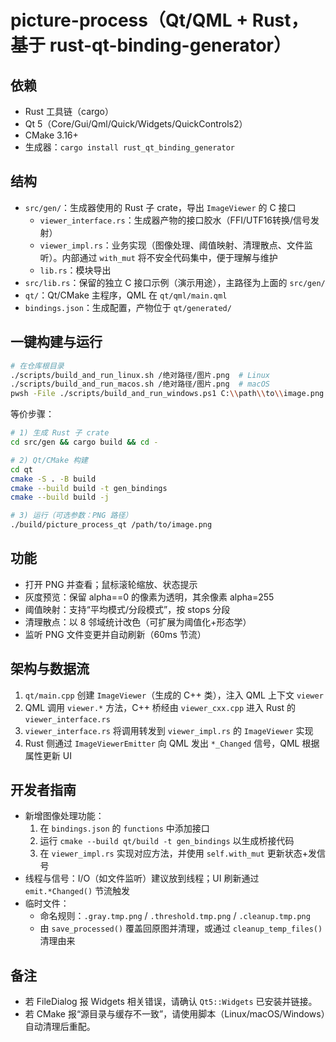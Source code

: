 # picture-process（Qt/QML + Rust，基于 rust-qt-binding-generator）

## 依赖
- Rust 工具链（cargo）
- Qt 5（Core/Gui/Qml/Quick/Widgets/QuickControls2）
- CMake 3.16+
- 生成器：`cargo install rust_qt_binding_generator`

## 结构
- `src/gen/`：生成器使用的 Rust 子 crate，导出 `ImageViewer` 的 C 接口
  - `viewer_interface.rs`：生成器产物的接口胶水（FFI/UTF16转换/信号发射）
  - `viewer_impl.rs`：业务实现（图像处理、阈值映射、清理散点、文件监听）。内部通过 `with_mut` 将不安全代码集中，便于理解与维护
  - `lib.rs`：模块导出
- `src/lib.rs`：保留的独立 C 接口示例（演示用途），主路径为上面的 `src/gen/`
- `qt/`：Qt/CMake 主程序，QML 在 `qt/qml/main.qml`
- `bindings.json`：生成配置，产物位于 `qt/generated/`

## 一键构建与运行
```bash
# 在仓库根目录
./scripts/build_and_run_linux.sh /绝对路径/图片.png  # Linux
./scripts/build_and_run_macos.sh /绝对路径/图片.png  # macOS
pwsh -File ./scripts/build_and_run_windows.ps1 C:\\path\\to\\image.png  # Windows
```

等价步骤：
```bash
# 1) 生成 Rust 子 crate
cd src/gen && cargo build && cd -

# 2) Qt/CMake 构建
cd qt
cmake -S . -B build
cmake --build build -t gen_bindings
cmake --build build -j

# 3) 运行（可选参数：PNG 路径）
./build/picture_process_qt /path/to/image.png
```

## 功能
- 打开 PNG 并查看；鼠标滚轮缩放、状态提示
- 灰度预览：保留 alpha==0 的像素为透明，其余像素 alpha=255
- 阈值映射：支持“平均模式/分段模式”，按 stops 分段
- 清理散点：以 8 邻域统计改色（可扩展为阈值化+形态学）
- 监听 PNG 文件变更并自动刷新（60ms 节流）

## 架构与数据流
1. `qt/main.cpp` 创建 `ImageViewer`（生成的 C++ 类），注入 QML 上下文 `viewer`
2. QML 调用 `viewer.*` 方法，C++ 桥经由 `viewer_cxx.cpp` 进入 Rust 的 `viewer_interface.rs`
3. `viewer_interface.rs` 将调用转发到 `viewer_impl.rs` 的 `ImageViewer` 实现
4. Rust 侧通过 `ImageViewerEmitter` 向 QML 发出 `*_Changed` 信号，QML 根据属性更新 UI

## 开发者指南
- 新增图像处理功能：
  1) 在 `bindings.json` 的 `functions` 中添加接口
  2) 运行 `cmake --build qt/build -t gen_bindings` 以生成桥接代码
  3) 在 `viewer_impl.rs` 实现对应方法，并使用 `self.with_mut` 更新状态+发信号
- 线程与信号：I/O（如文件监听）建议放到线程；UI 刷新通过 `emit.*Changed()` 节流触发
- 临时文件：
  - 命名规则：`.gray.tmp.png` / `.threshold.tmp.png` / `.cleanup.tmp.png`
  - 由 `save_processed()` 覆盖回原图并清理，或通过 `cleanup_temp_files()` 清理由来

## 备注
- 若 FileDialog 报 Widgets 相关错误，请确认 `Qt5::Widgets` 已安装并链接。
- 若 CMake 报“源目录与缓存不一致”，请使用脚本（Linux/macOS/Windows）自动清理后重配。
